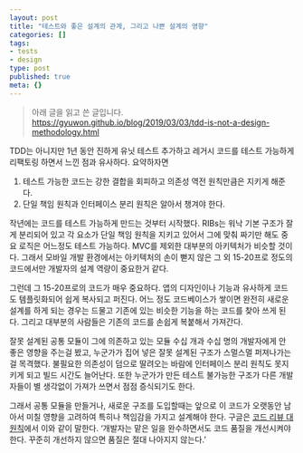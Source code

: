 ```yaml
---
layout: post
title: "테스트와 좋은 설계의 관계, 그리고 나쁜 설계의 영향"
categories: []
tags:
- tests
- design
type: post
published: true
meta: {}
---
```


> 아래 글을 읽고 쓴 글입니다.
> https://gyuwon.github.io/blog/2019/03/03/tdd-is-not-a-design-methodology.html

TDD는 아니지만 1년 동안 진하게 유닛 테스트 추가하고 레거시 코드를 테스트 가능하게 리팩토링 하면서 느낀 점과 유사하다. 요약하자면

1. 테스트 가능한 코드는 강한 결합을 회피하고 의존성 역전 원칙만큼은 지키게 해준다.
2. 단일 책임 원칙과 인터페이스 분리 원칙은 알아서 챙겨야 한다.

작년에는 코드를 테스트 가능하게 만드는 것부터 시작했다. RIBs는 워낙 기본 구조가 잘게 분리되어 있고 각 요소가 단일 책임 원칙을 지키고 있어서 그에 맞춰 짜기만 해도 중요 로직은 어느정도 테스트 가능하다. MVC를 제외한 대부분의 아키텍처가 비슷할 것이다. 그래서 모바일 개발 환경에서는 아키텍처의 손이 뻗지 않은 그 외 15-20프로 정도의 코드에서만 개발자의 설계 역량이 중요한거 같다.

그런데 그 15-20프로의 코드가 매우 중요하다. 앱의 디자인이나 기능과 유사하게 코드도 템플릿화되어 쉽게 복사되고 퍼진다. 어느 정도 코드베이스가 쌓이면 완전히 새로운 설계를 하게 되는 경우는 드물고 기존에 있는 비슷한 기능을 하는 코드를 찾아 쓰게 된다. 그리고 대부분의 사람들은 기존의 코드를 손쉽게 복붙해서 가져간다.

잘못 설계된 공통 모듈이 그에 의존하고 있는 모듈 수십 개과 수십 명의 개발자에게 안 좋은 영향을 주는걸 봤고, 누군가가 집어 넣은 잘못 설계된 구조가 스멀스멀 퍼져나가는걸 목격했다. 불필요한 의존성이 덤으로 딸려오는 바람에 인터페이스 분리 원칙도 못지키게 되고 빌드 시간도 늘어난다. 또한 누군가가 만든 테스트 불가능한 구조가 다른 개발자들이 별 생각없이 가져가 쓰면서 점점 증식되기도 한다.

그래서 공통 모듈을 만들거나, 새로운 구조를 도입할때는 앞으로 이 코드가 오랫동안 남아서 미칠 영향을 고려하여 특히나 책임감을 가지고 설계해야 한다. 구글은 [코드 리뷰 대원칙](https://soojin.ro/review/standard)에서 이와 같이 말한다. ‘개발자는 맡은 일을 완수하면서도 코드 품질을 개선시켜야 한다. 꾸준히 개선하지 않으면 품질은 절대 나아지지 않는다.’